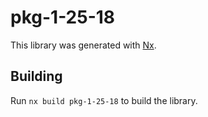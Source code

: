 # pkg-1-25-18

This library was generated with [Nx](https://nx.dev).

## Building

Run `nx build pkg-1-25-18` to build the library.
